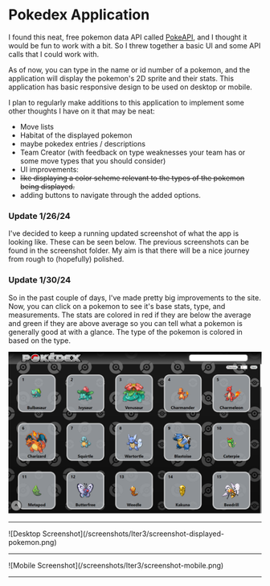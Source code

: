 # Pokedex Application

I found this neat, free pokemon data API called [PokeAPI](https://pokeapi.co/), and I thought it would be fun to work with a bit. So I threw together a basic UI and some API calls that I could work with.

As of now, you can type in the name or id number of a pokemon, and the application will display the pokemon's 2D sprite and their stats. This application has basic responsive design to be used on desktop or mobile.

I plan to regularly make additions to this application to implement some other thoughts I have on it that may be neat:
- Move lists
- Habitat of the displayed pokemon
- maybe pokedex entries / descriptions
- Team Creator (with feedback on type weaknesses your team has or some move types that you should consider)
- UI improvements:
-   ~~like displaying a color scheme relevant to the types of the pokemon being displayed.~~
-   adding buttons to navigate through the added options.

### Update 1/26/24

I've decided to keep a running updated screenshot of what the app is looking like. These can be seen below. The previous screenshots can be found in the screenshot folder. My aim is that there will be a nice journey from rough to (hopefully) polished.

### Update 1/30/24

So in the past couple of days, I've made pretty big improvements to the site. Now, you can click on a pokemon to see it's base stats, type, and measurements. The stats are colored in red if they are below the average and green if they are above average so you can tell what a pokemon is generally good at with a glance. The type of the pokemon is colored in based on the type.

![Desktop Screenshot](/screenshots/Iter3/screenshot-desktop.png)
<hr/>
![Desktop Screenshot](/screenshots/Iter3/screenshot-displayed-pokemon.png)
<hr/>
![Mobile Screenshot](/screenshots/Iter3/screenshot-mobile.png)
<hr/>
